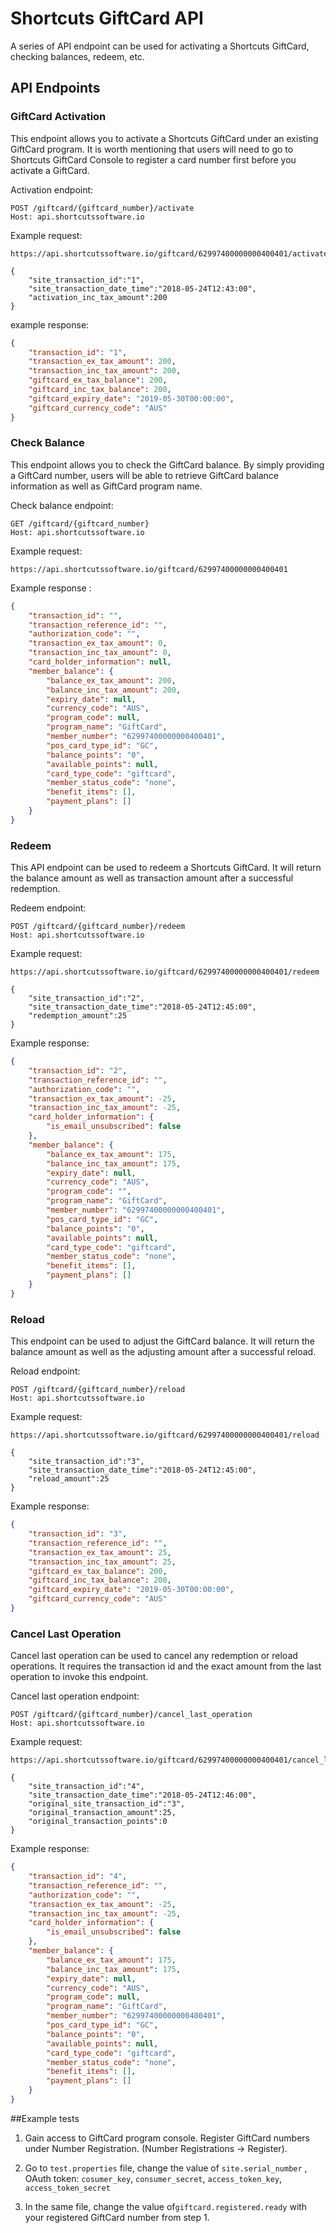 # Shortcuts GiftCard API

A series of API endpoint can be used for activating a Shortcuts GiftCard, 
checking balances, redeem, etc.

## API Endpoints

### GiftCard Activation
This endpoint allows you to activate a Shortcuts GiftCard under an existing GiftCard program. 
It is worth mentioning that users will need to go to Shortcuts GiftCard Console to register a 
card number first before you activate a GiftCard.

Activation endpoint:
```http request, json
POST /giftcard/{giftcard_number}/activate
Host: api.shortcutssoftware.io
```

Example request:
```http request, json
https://api.shortcutssoftware.io/giftcard/62997400000000400401/activate

{
    "site_transaction_id":"1",
    "site_transaction_date_time":"2018-05-24T12:43:00",
    "activation_inc_tax_amount":200
}
```

example response:
```json
{
    "transaction_id": "1",
    "transaction_ex_tax_amount": 200,
    "transaction_inc_tax_amount": 200,
    "giftcard_ex_tax_balance": 200,
    "giftcard_inc_tax_balance": 200,
    "giftcard_expiry_date": "2019-05-30T00:00:00",
    "giftcard_currency_code": "AUS"
}
```

### Check Balance
This endpoint allows you to check the GiftCard balance. By simply providing a GiftCard number,
users will be able to retrieve GiftCard balance information as well as GiftCard program 
name.

Check balance endpoint: 
```http request, json
GET /giftcard/{giftcard_number}
Host: api.shortcutssoftware.io
```

Example request:
```http request
https://api.shortcutssoftware.io/giftcard/62997400000000400401
```

Example response : 
```json
{
    "transaction_id": "",
    "transaction_reference_id": "",
    "authorization_code": "",
    "transaction_ex_tax_amount": 0,
    "transaction_inc_tax_amount": 0,
    "card_holder_information": null,
    "member_balance": {
        "balance_ex_tax_amount": 200,
        "balance_inc_tax_amount": 200,
        "expiry_date": null,
        "currency_code": "AUS",
        "program_code": null,
        "program_name": "GiftCard",
        "member_number": "62997400000000400401",
        "pos_card_type_id": "GC",
        "balance_points": "0",
        "available_points": null,
        "card_type_code": "giftcard",
        "member_status_code": "none",
        "benefit_items": [],
        "payment_plans": []
    }
}
```

### Redeem
This API endpoint can be used to redeem a Shortcuts GiftCard. It will return 
the balance amount as well as transaction amount after a successful redemption.

Redeem endpoint:
```http request
POST /giftcard/{giftcard_number}/redeem
Host: api.shortcutssoftware.io
```

Example request:
```http request
https://api.shortcutssoftware.io/giftcard/62997400000000400401/redeem

{
    "site_transaction_id":"2",
    "site_transaction_date_time":"2018-05-24T12:45:00",
    "redemption_amount":25
}
```

Example response:
```json
{
    "transaction_id": "2",
    "transaction_reference_id": "",
    "authorization_code": "",
    "transaction_ex_tax_amount": -25,
    "transaction_inc_tax_amount": -25,
    "card_holder_information": {
        "is_email_unsubscribed": false
    },
    "member_balance": {
        "balance_ex_tax_amount": 175,
        "balance_inc_tax_amount": 175,
        "expiry_date": null,
        "currency_code": "AUS",
        "program_code": "",
        "program_name": "GiftCard",
        "member_number": "62997400000000400401",
        "pos_card_type_id": "GC",
        "balance_points": "0",
        "available_points": null,
        "card_type_code": "giftcard",
        "member_status_code": "none",
        "benefit_items": [],
        "payment_plans": []
    }
}
```

### Reload
This endpoint can be used to adjust the GiftCard balance. It will return the balance amount 
as well as the adjusting amount after a successful reload. 

Reload endpoint:
```http request
POST /giftcard/{giftcard_number}/reload
Host: api.shortcutssoftware.io
```

Example request:
```http request
https://api.shortcutssoftware.io/giftcard/62997400000000400401/reload

{
    "site_transaction_id":"3",
    "site_transaction_date_time":"2018-05-24T12:45:00",
    "reload_amount":25
}
```

Example response:
```json
{
    "transaction_id": "3",
    "transaction_reference_id": "",
    "transaction_ex_tax_amount": 25,
    "transaction_inc_tax_amount": 25,
    "giftcard_ex_tax_balance": 200,
    "giftcard_inc_tax_balance": 200,
    "giftcard_expiry_date": "2019-05-30T00:00:00",
    "giftcard_currency_code": "AUS"
}
```

### Cancel Last Operation
Cancel last operation can be used to cancel any redemption or reload operations. It requires the
transaction id and the exact amount from the last operation to invoke this endpoint. 

Cancel last operation endpoint:
```http request
POST /giftcard/{giftcard_number}/cancel_last_operation
Host: api.shortcutssoftware.io
```

Example request:
```http request
https://api.shortcutssoftware.io/giftcard/62997400000000400401/cancel_last_operation

{
    "site_transaction_id":"4",
    "site_transaction_date_time":"2018-05-24T12:46:00",
    "original_site_transaction_id":"3",
    "original_transaction_amount":25,
    "original_transaction_points":0
}
```

Example response:
```json
{
    "transaction_id": "4",
    "transaction_reference_id": "",
    "authorization_code": "",
    "transaction_ex_tax_amount": -25,
    "transaction_inc_tax_amount": -25,
    "card_holder_information": {
        "is_email_unsubscribed": false
    },
    "member_balance": {
        "balance_ex_tax_amount": 175,
        "balance_inc_tax_amount": 175,
        "expiry_date": null,
        "currency_code": "AUS",
        "program_code": null,
        "program_name": "GiftCard",
        "member_number": "62997400000000400401",
        "pos_card_type_id": "GC",
        "balance_points": "0",
        "available_points": null,
        "card_type_code": "giftcard",
        "member_status_code": "none",
        "benefit_items": [],
        "payment_plans": []
    }
}
```

##Example tests
1. Gain access to GiftCard program console. Register GiftCard numbers 
under Number Registration. (Number Registrations -> Register).

2. Go to ```test.properties``` file, change the value of ```site.serial_number```
, OAuth token: ```cosumer_key```, ```consumer_secret```, ```access_token_key```, ```access_token_secret```

3. In the same file, change the value of```giftcard.registered.ready```
with your registered GiftCard number from step 1.
